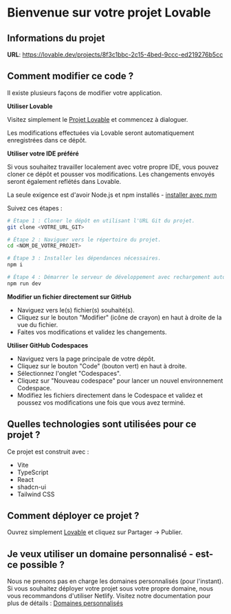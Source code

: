 
# Bienvenue sur votre projet Lovable

## Informations du projet

**URL**: https://lovable.dev/projects/8f3c1bbc-2c15-4bed-9ccc-ed219276b5cc

## Comment modifier ce code ?

Il existe plusieurs façons de modifier votre application.

**Utiliser Lovable**

Visitez simplement le [Projet Lovable](https://lovable.dev/projects/8f3c1bbc-2c15-4bed-9ccc-ed219276b5cc) et commencez à dialoguer.

Les modifications effectuées via Lovable seront automatiquement enregistrées dans ce dépôt.

**Utiliser votre IDE préféré**

Si vous souhaitez travailler localement avec votre propre IDE, vous pouvez cloner ce dépôt et pousser vos modifications. Les changements envoyés seront également reflétés dans Lovable.

La seule exigence est d'avoir Node.js et npm installés - [installer avec nvm](https://github.com/nvm-sh/nvm#installing-and-updating)

Suivez ces étapes :

```sh
# Étape 1 : Cloner le dépôt en utilisant l'URL Git du projet.
git clone <VOTRE_URL_GIT>

# Étape 2 : Naviguer vers le répertoire du projet.
cd <NOM_DE_VOTRE_PROJET>

# Étape 3 : Installer les dépendances nécessaires.
npm i

# Étape 4 : Démarrer le serveur de développement avec rechargement automatique et un aperçu instantané.
npm run dev
```

**Modifier un fichier directement sur GitHub**

- Naviguez vers le(s) fichier(s) souhaité(s).
- Cliquez sur le bouton "Modifier" (icône de crayon) en haut à droite de la vue du fichier.
- Faites vos modifications et validez les changements.

**Utiliser GitHub Codespaces**

- Naviguez vers la page principale de votre dépôt.
- Cliquez sur le bouton "Code" (bouton vert) en haut à droite.
- Sélectionnez l'onglet "Codespaces".
- Cliquez sur "Nouveau codespace" pour lancer un nouvel environnement Codespace.
- Modifiez les fichiers directement dans le Codespace et validez et poussez vos modifications une fois que vous avez terminé.

## Quelles technologies sont utilisées pour ce projet ?

Ce projet est construit avec :

- Vite
- TypeScript
- React
- shadcn-ui
- Tailwind CSS

## Comment déployer ce projet ?

Ouvrez simplement [Lovable](https://lovable.dev/projects/8f3c1bbc-2c15-4bed-9ccc-ed219276b5cc) et cliquez sur Partager -> Publier.

## Je veux utiliser un domaine personnalisé - est-ce possible ?

Nous ne prenons pas en charge les domaines personnalisés (pour l'instant). Si vous souhaitez déployer votre projet sous votre propre domaine, nous vous recommandons d'utiliser Netlify. Visitez notre documentation pour plus de détails : [Domaines personnalisés](https://docs.lovable.dev/tips-tricks/custom-domain/)
